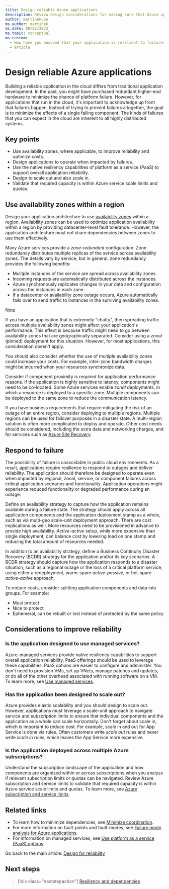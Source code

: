 ```yaml
---
title: Design reliable Azure applications
description: Review design considerations for making sure that Azure applications are reliable, scalable, and resilient to failure.
author: martinekuan
ms.author: martinek
ms.date: 08/02/2023
ms.topic: conceptual
ms.custom:
  - How have you ensured that your application is resilient to failures?
  - article
---
```


# Design reliable Azure applications

Building a reliable application in the cloud differs from traditional application development. In the past, you might have purchased redundant higher-end hardware to minimize the chance of platform failure. However, for applications that run in the cloud, it's important to acknowledge up front that failures happen. Instead of trying to prevent failures altogether, the goal is to minimize the effects of a single failing component. The kinds of failures that you can expect in the cloud are inherent to all highly distributed systems.

## Key points

- Use availability zones, where applicable, to improve reliability and optimize costs.
- Design applications to operate when impacted by failures.
- Use the native resiliency capabilities of platform as a service (PaaS) to support overall application reliability.
- Design to scale out and also scale in.
- Validate that required capacity is within Azure service scale limits and quotas.

## Use availability zones within a region

Design your application architecture to use [availability zones](/azure/reliability/availability-zones-overview) within a region. Availability zones can be used to optimize application availability within a region by providing datacenter-level fault tolerance. However, the application architecture must not share dependencies between zones to use them effectively.

Many Azure services provide a *zone-redundant* configuration. Zone redundancy distributes multiple replicas of the service across availability zones. The details vary by service, but in general, zone redundancy provides the following benefits:

- Mulitple instances of the service are spread across availability zones.
- Incoming requests are automatically distributed across the instances.
- Azure synchronously replicates changes in your data and configuration across the instances in each zone.
- If a datacenter or availability zone outage occurs, Azure automatically fails over to send traffic to instances in the surviving availability zones.

> [!NOTE]
> If you have an application that is extremely "chatty", then spreading traffic across multiple availability zones might affect your application's performance. This effect is because traffic might need to go between availability zones that are geographically separated. Consider using a zonal (pinned) deployment for this situation. However, for most applications, this consideration doesn't apply.
>
> You should also consider whether the use of multiple availability zones could increase your costs. For example, inter-zone bandwidth charges might be incurred when your resources synchronize data.

Consider if component proximity is required for application performance reasons. If the application is highly sensitive to latency, components might need to be co-located. Some Azure services enable *zonal* deployments, in which a resource is deployed to a specific zone. Multiple components can be deployed to the same zone to reduce the communication latency.

If you have business requirements that require mitigating the risk of an outage of an entire region, consider deploying to multiple regions. Multiple regions can be used for failover purposes in a disaster state. A multi-region solution is often more complicated to deploy and operate. Other cost needs should be considered, including the extra data and networking charges, and for services such as [Azure Site Recovery](/azure/site-recovery/site-recovery-overview).

## Respond to failure

The possibility of failure is unavoidable in public cloud environments. As a result, applications require resilience to respond to outages and deliver reliability. The application should therefore be designed to operate even when impacted by regional, zonal, service, or component failures across critical application scenarios and functionality. Application operations might experience reduced functionality or degraded performance during an outage.

Define an availability strategy to capture how the application remains available during a failure state. The strategy should apply across all application components and the application deployment stamp as a whole, such as via multi-geo scale-unit deployment approach. There are cost implications as well. More resources need to be provisioned in advance to provide high availability. *Active-active* setup, while more expensive than single deployment, can balance cost by lowering load on one stamp and reducing the total amount of resources needed.

In addition to an availability strategy, define a Business Continuity Disaster Recovery (BCDR) strategy for the application and/or its key scenarios. A BCDR strategy should capture how the application responds to a disaster situation, such as a regional outage or the loss of a critical platform service, using either a redeployment, warm-spare *active-passive*, or hot-spare *active-active* approach.

To reduce costs, consider splitting application components and data into groups. For example:

- Must protect
- Nice to protect
- Ephemeral, can be rebuilt or lost instead of protected by the same policy

## Considerations to improve reliability

### Is the application designed to use managed services?

Azure-managed services provide native resiliency capabilities to support overall application reliability. PaaS offerings should be used to leverage these capabilities. PaaS options are easier to configure and administer. You don't need to provision VMs, set up VNets, manage patches and updates, or do all of the other overhead associated with running software on a VM. To learn more, see [Use managed services](/azure/architecture/guide/design-principles/managed-services).

### Has the application been designed to scale out?

Azure provides elastic scalability and you should design to scale out. However, applications must leverage a scale-unit approach to navigate service and subscription limits to ensure that individual components and the application as a whole can scale horizontally. Don't forget about scale in, which is important to reduce cost. For example, scale in and out for App Service is done via rules. Often customers write *scale out* rules and never write *scale in* rules, which leaves the App Service more expensive.

### Is the application deployed across multiple Azure subscriptions?

Understand the subscription landscape of the application and how components are organized within or across subscriptions when you analyze if relevant subscription limits or quotas can be navigated. Review Azure subscription and service limits to validate that required capacity is within Azure service scale limits and quotas. To learn more, see [Azure subscription and service limits](/azure/azure-resource-manager/management/azure-subscription-service-limits).

## Related links

- To learn how to minimize dependencies, see [Minimize coordination](/azure/architecture/guide/design-principles/minimize-coordination).
- For more information on fault-points and fault-modes, see [Failure mode analysis for Azure applications](/azure/architecture/resiliency/failure-mode-analysis).
- For information on managed services, see [Use platform as a service (PaaS) options](/azure/architecture/guide/design-principles/managed-services).

Go back to the main article: [Design for reliability](design-checklist.md)

## Next steps

> [!div class="nextstepaction"]
> [Resiliency and dependencies](./design-resiliency.md)

